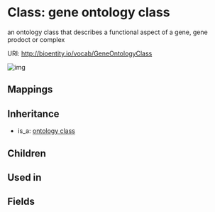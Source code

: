 # Class: gene ontology class


an ontology class that describes a functional aspect of a gene, gene prodoct or complex

URI: http://bioentity.io/vocab/GeneOntologyClass

![img](http://yuml.me/diagram/nofunky/class/\[OntologyClass]^-\[GeneOntologyClass],%20)
## Mappings

## Inheritance

 *  is_a: [ontology class](OntologyClass.md)
## Children

## Used in

## Fields

